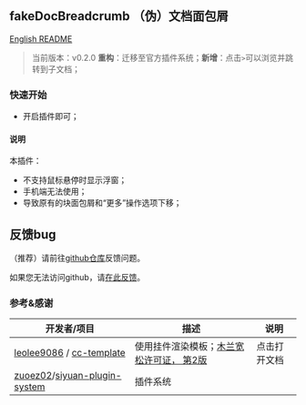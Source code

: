 ## fakeDocBreadcrumb （伪）文档面包屑

[English README](README.md)

> 当前版本：v0.2.0 **重构**：迁移至官方插件系统；**新增**：点击`>`可以浏览并跳转到子文档；

### 快速开始

- 开启插件即可；

#### 说明

本插件：
- 不支持鼠标悬停时显示浮窗；
- 手机端无法使用；
- 导致原有的块面包屑和“更多”操作选项下移；

## 反馈bug

（推荐）请前往[github仓库](https://github.com/OpaqueGlass/syplugin-fakeDocBreadcrumb)反馈问题。

如果您无法访问github，请[在此反馈](https://wj.qq.com/s2/12395364/b69f/)。

### 参考&感谢

| 开发者/项目                                                  | 描述                                                         | 说明         |
| ------------------------------------------------------------ | ------------------------------------------------------------ | ------------ |
| [leolee9086](https://github.com/leolee9086) / [cc-template](https://github.com/leolee9086/cc-template) | 使用挂件渲染模板；[木兰宽松许可证， 第2版](https://github.com/leolee9086/cc-template/blob/main/LICENSE) | 点击打开文档 |
| [zuoez02](https://github.com/zuoez02)/[siyuan-plugin-system](https://github.com/zuoez02/siyuan-plugin-system) | 插件系统                                                     |              |
